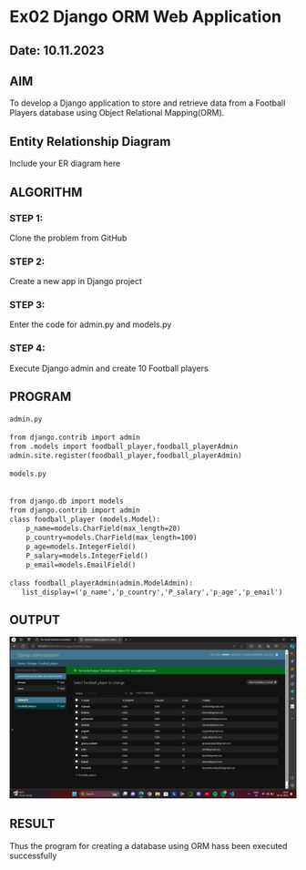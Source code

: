 # Ex02 Django ORM Web Application
## Date: 10.11.2023

## AIM
To develop a Django application to store and retrieve data from a Football Players database using Object Relational Mapping(ORM).

## Entity Relationship Diagram

Include your ER diagram here

## ALGORITHM 

### STEP 1:
Clone the problem from GitHub

### STEP 2:
Create a new app in Django project

### STEP 3:
Enter the code for admin.py and models.py

### STEP 4:
Execute Django admin and create 10 Football players

## PROGRAM
```
admin.py

from django.contrib import admin
from .models import foodball_player,foodball_playerAdmin
admin.site.register(foodball_player,foodball_playerAdmin)

models.py


from django.db import models
from django.contrib import admin
class foodball_player (models.Model):
    p_name=models.CharField(max_length=20)
    p_country=models.CharField(max_length=100)
    p_age=models.IntegerField()
    P_salary=models.IntegerField()
    p_email=models.EmailField()

class foodball_playerAdmin(admin.ModelAdmin):
   list_display=('p_name','p_country','P_salary','p_age','p_email')

```
## OUTPUT
![Alt text](<Screenshot (5).png>)

## RESULT
Thus the program for creating a database using ORM hass been executed successfully
